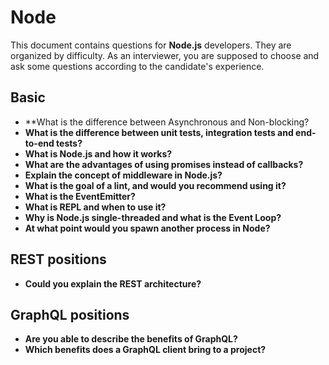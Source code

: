 # Node

This document contains questions for **Node.js** developers. They are organized by difficulty. As an interviewer, you are supposed to choose and ask some questions according to the candidate's experience.

## Basic

- **What is the difference between Asynchronous and Non-blocking?
- **What is the difference between unit tests, integration tests and end-to-end tests?**
- **What is Node.js and how it works?**
- **What are the advantages of using promises instead of callbacks?**
- **Explain the concept of middleware in Node.js?**
- **What is the goal of a lint, and would you recommend using it?**
- **What is the EventEmitter?**
- **What is REPL and when to use it?**
- **Why is Node.js single-threaded and what is the Event Loop?**
- **At what point would you spawn another process in Node?**

## REST positions
- **Could you explain the REST architecture?**

## GraphQL positions
- **Are you able to describe the benefits of GraphQL?**
- **Which benefits does a GraphQL client bring to a project?**
